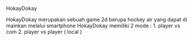 HokayDokay

HokayDokay merupakan sebuah game 2d berupa hockey air yang dapat di mainkan melalui smartphone HokayDokay memiliki 2 mode : 1. player vs com 2. player vs player ( local )